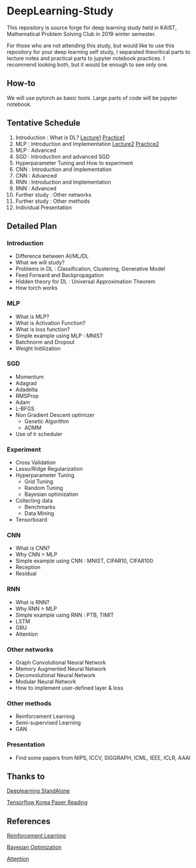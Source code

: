 # DeepLearning-Study
This repository is source forge for deep learning study held in KAIST, Mathematical Problem Solving Club in 2019 winter semester.

For those who are not attending this study, but would like to use this repository for your deep learning self study, I separated theoritical parts to lecture notes and practical parts to jupyter notebook practices. I recommend looking both, but it would be enough to see only one. 

## How-to
We will use pytorch as basic tools. Large parts of code will be jupyter notebook. 

## Tentative Schedule
1. Introduction : What is DL? [Lecture1](https://github.com/mekty2012/DeepLearning-Study/blob/master/LectureA1/LectureA1.pdf) [Practice1](https://github.com/mekty2012/DeepLearning-Study/blob/master/LectureA1/ExA1.ipynb)
2. MLP : Introduction and Implementation [Lecture2](https://github.com/mekty2012/DeepLearning-Study/blob/master/LectureA2/LectureA2.pdf) [Practice2](https://github.com/mekty2012/DeepLearning-Study/blob/master/LectureA2/LectureA2_1.ipynb)
3. MLP : Advanced
4. SGD : Introduction and advanced SGD
5. Hyperparameter Tuning and How to experiment
6. CNN : Introduction and Implementation
7. CNN : Advanced
8. RNN : Introduction and Implementation
9. RNN : Advanced
10. Further study : Other networks
11. Further study : Other methods
12. Individual Presentation

## Detailed Plan

### Introduction
- Difference between AI/ML/DL
- What we will study?
- Problems in DL : Classification, Clustering, Generative Model
- Feed Forward and Backpropagation
- Hidden theory for DL : Universal Approximation Theorem
- How torch works

### MLP
- What is MLP?
- What is Activation Function?
- What is loss function?
- Simple example using MLP : MNIST
- Batchnorm and Dropout
- Weight Initilization

### SGD
- Momentum
- Adagrad
- Adadelta
- RMSProp
- Adam
- L-BFGS
- Non Gradient Descent optimizer
  - Genetic Algorithm
  - ADMM
- Use of lr scheduler

### Experiment
- Cross Validation
- Lasso/Ridge Regularization
- Hyperparameter Tuning
  - Grid Tuning
  - Random Tuning
  - Bayesian optimization
- Collecting data
  - Benchmarks
  - Data Mining
- Tensorboard

### CNN
- What is CNN?
- Why CNN > MLP
- Simple example using CNN : MNIST, CIFAR10, CIFAR100
- Reception
- Residual

### RNN
- What is RNN?
- Why RNN > MLP
- Simple example using RNN : PTB, TIMIT
- LSTM
- GRU
- Attention

### Other networks
- Graph Convolutional Neural Network
- Memory Augmented Neural Network
- Deconvolutional Neural Network
- Modular Neural Network
- How to implement user-defined layer & loss

### Other methods
- Reinforcement Learning
- Semi-supervised Learning
- GAN

### Presentation
- Find some papers from NIPS, ICCV, SIGGRAPH, ICML, IEEE, ICLR, AAAI

## Thanks to
[Deeplearning StandAlone](https://github.com/heartcored98/Standalone-DeepLearning)

[Tensorflow Korea Paper Reading](https://www.youtube.com/playlist?list=PL0oFI08O71gKjGhaWctTPvvM7_cVzsAtK)
## References
[Reinforcement Learning](https://pytorch.org/tutorials/intermediate/reinforcement_q_learning.html)

[Bayesian Optimization](http://research.sualab.com/introduction/practice/2019/02/19/bayesian-optimization-overview-1.html)

[Attention](https://arxiv.org/abs/1706.03762)
